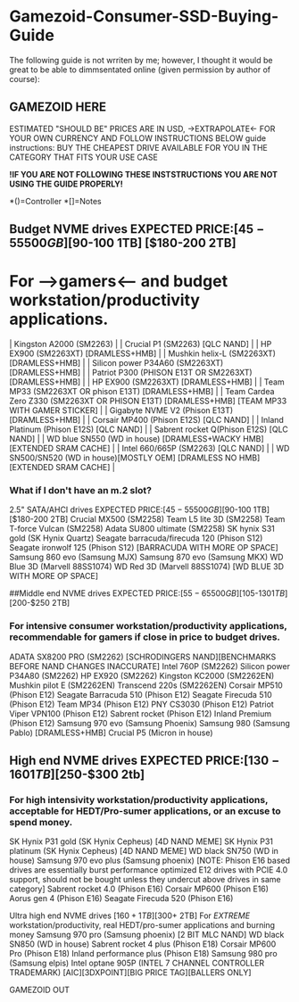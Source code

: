 # Gamezoid-Consumer-SSD-Buying-Guide

The following guide is not wrriten by me; however, I thought it would be great to be able to dimmsentated online (given permission by author of course):

## GAMEZOID HERE
ESTIMATED "SHOULD BE" PRICES ARE IN USD, ->EXTRAPOLATE<- FOR YOUR OWN CURRENCY AND FOLLOW INSTRUCTIONS BELOW
guide instructions: BUY THE CHEAPEST DRIVE AVAILABLE FOR YOU IN THE CATEGORY THAT FITS YOUR USE CASE

**!IF YOU ARE NOT FOLLOWING THESE INSTSTRUCTIONS YOU ARE NOT USING THE GUIDE PROPERLY!**

*()=Controller
*[]=Notes

## Budget NVME drives EXPECTED PRICE:[$45-55 500GB] [$90-100 1TB] [$180-200 2TB]

# For -->gamers<-- and budget workstation/productivity applications.
  | Kingston A2000 (SM2263) |
  | Crucial P1 (SM2263) [QLC NAND] |
  | HP EX900 (SM2263XT) [DRAMLESS+HMB] |
  | Mushkin helix-L (SM2263XT)[DRAMLESS+HMB] |
  | Silicon power P34A60 (SM2263XT) [DRAMLESS+HMB] |
  | Patriot P300 (PHISON E13T OR SM2263XT) [DRAMLESS+HMB] |
  | HP EX900 (SM2263XT) [DRAMLESS+HMB] |
  | Team MP33 (SM2263XT OR phison E13T) [DRAMLESS+HMB] |
  | Team Cardea Zero Z330 (SM2263XT OR PHISON E13T) [DRAMLESS+HMB] [TEAM MP33 WITH GAMER STICKER] |
  | Gigabyte NVME V2 (Phison E13T) [DRAMLESS+HMB] |
  | Corsair MP400 (Phison E12S) [QLC NAND] |
  | Inland Platinum (Phison E12S) [QLC NAND] |
  | Sabrent rocket Q(Phison E12S) [QLC NAND] |
  | WD blue SN550 (WD in house) [DRAMLESS+WACKY HMB] [EXTENDED SRAM CACHE] |
  | Intel 660/665P (SM2263) [QLC NAND] |
  | WD SN500/SN520 (WD in house)[MOSTLY OEM] [DRAMLESS NO HMB] [EXTENDED SRAM CACHE] |

### What if I don't have an m.2 slot?
2.5" SATA/AHCI drives EXPECTED PRICE:[$45-55 500GB][$90-100 1TB][$180-200 2TB]
Crucial MX500 (SM2258)
Team L5 lite 3D (SM2258)
Team T-force Vulcan (SM2258)
Adata SU800 ultimate (SM2258)
SK hynix S31 gold (SK Hynix Quartz)
Seagate barracuda/firecuda 120 (Phison S12)
Seagate ironwolf 125 (Phison S12) [BARRACUDA WITH MORE OP SPACE]
Samsung 860 evo (Samsung MJX)
Samsung 870 evo (Samsung MKX) 
WD Blue 3D (Marvell 88SS1074)
WD Red 3D (Marvell 88SS1074) [WD BLUE 3D WITH MORE OP SPACE]


##Middle end NVME drives EXPECTED PRICE:[$55-65 500GB][$105-$130 1TB][$200-$250 2TB]

### For intensive consumer workstation/productivity applications, recommendable for gamers if close in price to budget drives.
ADATA SX8200 PRO (SM2262) [SCHRODINGERS NAND][BENCHMARKS BEFORE NAND CHANGES INACCURATE]
Intel 760P (SM2262) 
Silicon power P34A80 (SM2262)
HP EX920 (SM2262)
Kingston KC2000 (SM2262EN)
Mushkin pilot E (SM2262EN)
Transcend 220s (SM2262EN)
Corsair MP510 (Phison E12)
Seagate Barracuda 510 (Phison E12)
Seagate Firecuda 510 (Phison E12)
Team MP34 (Phison E12)
PNY CS3030 (Phison E12)
Patriot Viper VPN100 (Phison E12)
Sabrent rocket (Phison E12)
Inland Premium (Phison E12) 
Samsung 970 evo (Samsung Phoenix) 
Samsung 980 (Samsung Pablo) [DRAMLESS+HMB] 
Crucial P5 (Micron in house) 

## High end NVME drives EXPECTED PRICE:[$130-160 1TB][$250-$300 2tb]

### For high intensivity workstation/productivity applications, acceptable for HEDT/Pro-sumer applications, or an excuse to spend money.	
SK Hynix P31 gold (SK Hynix Cepheus) [4D NAND MEME]
SK Hynix P31 platinum (SK Hynix Cepheus) [4D NAND MEME]
WD black SN750 (WD in house)
Samsung 970 evo plus (Samsung phoenix)
[NOTE: Phison E16 based drives are essentially burst performance optimized E12 drives with PCIE 4.0 support, should not be bought unless they undercut above drives in same category]
Sabrent rocket 4.0 (Phison E16)
Corsair MP600 (Phison E16)
Aorus gen 4 (Phison E16)
Seagate Firecuda 520 (Phison E16)



Ultra high end NVME drives [$160+ 1TB] [$300+ 2TB]
For *EXTREME* workstation/productivity, real HEDT/pro-sumer applications and burning money
Samsung 970 pro (Samsung phoenix) [2 BIT MLC NAND]
WD black SN850 (WD in house) 
Sabrent rocket 4 plus (Phison E18)
Corsair MP600 Pro (Phison E18)
Inland performance plus (Phison E18)
Samsung 980 pro (Samsung elpis)
Intel optane 905P (INTEL 7 CHANNEL CONTROLLER TRADEMARK) [AIC][3DXPOINT][BIG PRICE TAG][BALLERS ONLY]

GAMEZOID OUT



